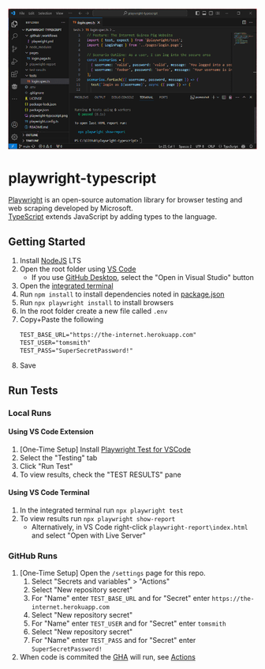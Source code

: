 ![Playwright TypeScript](/playwright-typescript.png)

# playwright-typescript
[Playwright](https://playwright.dev/) is an open-source automation library for browser testing and web scraping developed by Microsoft.
</br>
[TypeScript](https://www.typescriptlang.org/) extends JavaScript by adding types to the language.

## Getting Started
1. Install [NodeJS](https://nodejs.org/en/) LTS
1. Open the root folder using [VS Code](https://code.visualstudio.com/)
   * If you use [GitHub Desktop](https://desktop.github.com/), select the "Open in Visual Studio" button
1. Open the [integrated terminal](https://code.visualstudio.com/docs/editor/integrated-terminal)
1. Run `npm install` to install dependencies noted in [package.json](/package.json)
1. Run `npx playwright install` to install browsers
1. In the root folder create a new file called `.env`
1. Copy+Paste the following
   ```
   TEST_BASE_URL="https://the-internet.herokuapp.com"
   TEST_USER="tomsmith"
   TEST_PASS="SuperSecretPassword!"
   ```
1. Save

## Run Tests

### Local Runs

#### Using VS Code Extension
1. [One-Time Setup] Install [Playwright Test for VSCode](https://marketplace.visualstudio.com/items?itemName=ms-playwright.playwright)
1. Select the "Testing" tab
1. Click "Run Test"
1. To view results, check the "TEST RESULTS" pane

#### Using VS Code Terminal
1. In the integrated terminal run `npx playwright test`
1. To view results run `npx playwright show-report`
   - Alternatively, in VS Code right-click `playwright-report\index.html` and select "Open with Live Server"

### GitHub Runs
1. [One-Time Setup] Open the `/settings` page for this repo.
   1. Select "Secrets and variables" > "Actions"
   1. Select "New repository secret"
   1. For "Name" enter `TEST_BASE_URL` and for "Secret" enter `https://the-internet.herokuapp.com`
   1. Select "New repository secret"
   1. For "Name" enter `TEST_USER` and for "Secret" enter `tomsmith`
   1. Select "New repository secret"
   1. For "Name" enter `TEST_PASS` and for "Secret" enter `SuperSecretPassword!`
1. When code is commited the [GHA](/.github/workflows/playwright.yml) will run, see [Actions](https://github.com/kirbycope/playwright-typescript/actions)
